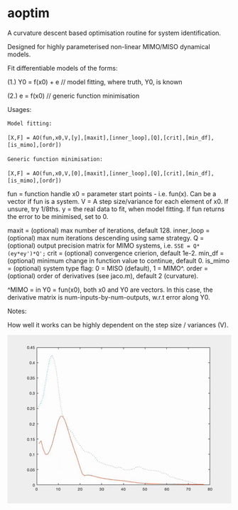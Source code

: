 # aoptim
A curvature descent based optimisation routine for system identification. 

Designed for highly parameterised non-linear MIMO/MISO dynamical models.


Fit differentiable models of the forms:


(1.)    Y0 = f(x0) + e   // model fitting, where truth, Y0, is known 


(2.)    e  = f(x0)       // generic function minimisation



Usages:
```
Model fitting:

[X,F] = AO(fun,x0,V,[y],[maxit],[inner_loop],[Q],[crit],[min_df],[is_mimo],[ordr])

Generic function minimisation:

[X,F] = AO(fun,x0,V,[0],[maxit],[inner_loop],[Q],[crit],[min_df],[is_mimo],[ordr])

```

fun = function handle
x0  = parameter start points - i.e. fun(x). Can be a vector if fun is a system.
V   = A step size/variance for each element of x0. If unsure, try 1/8ths.
y   = the real data to fit, when model fitting. If fun returns the error to be minimised, set to 0.

maxit = (optional) max number of iterations, default 128.
inner_loop = (optional) max num iterations descending using same strategy.
Q = (optional) output precision matrix for MIMO systems, i.e. ```SSE = Q*(ey*ey')*Q';```
crit = (optional) convergence crierion, default 1e-2.
min_df = (optional) minimum change in function value to continue, default 0.
is_mimo = (optional) system type flag: 0 = MISO (default), 1 = MIMO^. 
order = (optional) order of derivatives (see jaco.m), default 2 (curvature).

^MIMO = in Y0 = fun(x0), both x0 and Y0 are vectors. In this case, the derivative matrix is num-inputs-by-num-outputs, w.r.t error along Y0. 

Notes:

How well it works can be highly dependent on the step size / variances (V).

![screenshot](AO_ModelOptimisation.gif)
